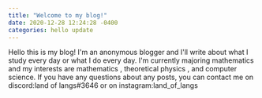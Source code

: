 ```yaml
---
title: "Welcome to my blog!"
date: 2020-12-28 12:24:28 -0400
categories: hello update
---
```

Hello this is my blog! I'm an anonymous blogger and I'll write about what I study every day or what I do every day. I'm currently majoring mathematics and my interests are mathematics , theoretical physics , and computer science. 
If you have any questions about any posts, you can contact me on discord:land of langs#3646 or on instagram:land_of_langs
